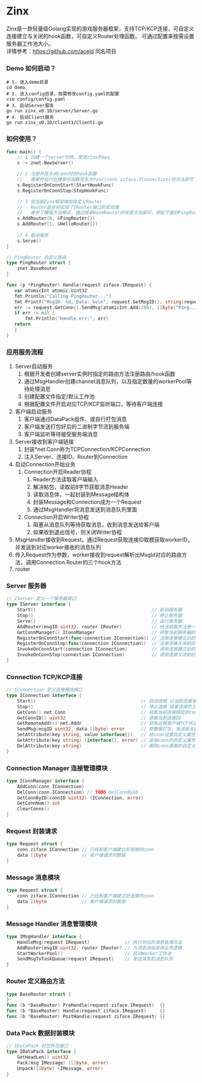 # Zinx

Zinx是一款轻量级Golang实现的游戏服务器框架，支持TCP/KCP连接，可自定义连接建立与关闭的hook函数，可自定义Router处理函数。
可通过配置来按需设置服务器工作池大小。\
详情参考：https://github.com/aceld 同名项目

### Demo 如何启动？
```shell
# 1. 进入demo目录 
cd demo 
# 2. 进入config目录，按需修改config.yaml的配置
vim config/config.yaml
# 3. 启动Server服务
go run zinx_v0.10/server/Server.go
# 4. 启动Client服务
go run zinx_v0.10/client1/Client1.go
```

### 如何使用？
```go
func main() {
	// 1 创建一个server句柄，使用zinx的api
	s := znet.NewServer()

	// 2 注册开启关闭conn时的hook函数
	//   需要时自行创建即可函数签名为func(conn ziface.IConnection)的方法即可
	s.RegisterOnConnStart(StartHookFunc)
	s.RegisterOnConnStop(StopHookFunc)

	// 3 给当前Zinx框架增加自定义Router
	//   Router是任何实现了IRouter接口的实现类
	//   提供了模版方法模式，通过继承BaseRouter的任意方法即可，例如下面的PingRouter
	s.AddRouter(0, &PingRouter{})
	s.AddRouter(1, &HelloRouter{})
	
	// 4 启动服务
	s.Serve()
}

// PingRouter 自定义路由
type PingRouter struct {
    znet.BaseRouter
}

func (p *PingRouter) Handle(request ziface.IRequest) {
   var atomicInt atomic.Uint32
   fmt.Println("Calling PingRouter...")
   fmt.Printf("MsgID: %d, Data: %v\n", request.GetMsgID(), string(request.GetMsgData()))
   err := request.GetConn().SendMsg(atomicInt.Add(200), []byte("Pong...\n"))
   if err != nil {
	   fmt.Println("Handle err:", err)
   return
   }
}
```

### 应用服务流程
1. Server启动服务
   1. 根据开发者创建server实例时指定的路由方法注册路由/hook函数
   2. 通过MsgHandler创建channel消息队列，以及指定数量的workerPool等待处理消息
   3. 创建配置文件指定/默认工作池
   4. 根据配置文件开启对应TCP/KCP监听端口，等待客户端连接
2. 客户端启动服务
   1. 客户端通过DataPack组件、或自行打包消息
   2. 客户端发送打包好后的二进制字节流到服务端
   3. 客户端监听等待接受服务端消息
3. Server接收到客户端链接
   1. 封装*net.Conn称为TCPConnection/KCPConnection
   2. 注入Server、连接ID、Router到Connection
4. 启动Connection开始业务
   1. Connection开启Reader协程
      1. Reader方法读取客户端输入
      2. 解决粘包，读取前8字节获取消息Header
      3. 读取消息体，一起封装到Message结构体
      4. 封装Message和Connection成为一个Request
      5. 通过MsgHandler将消息发送到消息队列里面
   2. Connection开启Writer协程
      1. 阻塞从消息队列等待获取消息，收到消息发送给客户端
      2. 如果收到退出信号，则关闭Writer协程
5. MsgHandler接收到Request，通过Request获取连接ID取模获取workerID，并发送到对应worker接收的消息队列
6. 传入Request作为参数，worker接收到request解析出MsgId对应的路由方法，调用Connection.Router的三个hook方法
7. router

### Server 服务器
```go
// IServer 定义一个服务器接口
type IServer interface {
    Start()                                           // 启动服务器
    Stop()                                            // 停止服务器
    Serve()                                           // 运行服务器
    AddRouter(msgID uint32, router IRouter)           // 给当前服务注册一个路由方法，供客户端的连接处理使用
    GetConnManager() IConnManager                     // 获取当前服务器的连接管理器
    RegisterOnConnStart(func(connection IConnection)) // 注册连接建立后的hook函数
    RegisterOnConnStop(func(connection IConnection))  // 注册连接关闭前的hook函数
    InvokeOnConnStart(connection IConnection)         // 调用连接建立后的hook函数
    InvokeOnConnStop(connection IConnection)          // 调用连接关闭前的hook函数
}
```

### Connection TCP/KCP连接
```go
// IConnection 定义连接模块接口
type IConnection interface {
    Start()                                       // 启动连接 让当前连接准备开始工作
    Stop()                                        // 停止连接 结束连接的工作
    GetConn() net.Conn                            // 获取当前连接绑定的conn
    GetConnID() uint32                            // 获取当前连接ID
    GetRemoteAddr() net.Addr                      // 获取远程客户端TCP状态 IP Port
    SendMsg(msgID uint32, data []byte) error      // 把数据打包，发送给当前连接的worker的channel
    SetAttribute(key string, value interface{})   // 给conn设置自定义属性
    GetAttribute(key string) (interface{}, error) // 查询conn的自定义属性
    DelAttribute(key string)                      // 删除conn里面的自定义属性
}
```

### Connection Manager 连接管理模块
```go
type IConnManager interface {
    AddConn(conn IConnection)
    DelConn(conn IConnection) // TODO DelConnByID
    GetConnByID(connID uint32) (IConnection, error)
    GetConnNum() int
    ClearConns()
}
```

### Request 封装请求
```go
type Request struct {
    conn ziface.IConnection // 已经和客户端建立好连接的conn
    data []byte             // 客户端请求的数据
}
```

### Message 消息模块
```go
type Request struct {
    conn ziface.IConnection // 已经和客户端建立好连接的conn
    data []byte             // 客户端请求的数据
}
```

### Message Handler 消息管理模块
```go
type IMsgHandler interface {
    HandleMsg(request IRequest)             // 执行对应的消息处理方法
    AddRouter(msgID uint32, router IRouter) // 为消息添加具体业务逻辑
    StartWorkerPool()                       // 启动Worker工作池
    SendMsgToTaskQueue(request IRequest)    // 发送消息到消息队列
}
```

### Router 定义路由方法
```go
type BaseRouter struct {
}
func (b *BaseRouter) PreHandle(request ziface.IRequest)  {}
func (b *BaseRouter) Handle(request ziface.IRequest)     {}
func (b *BaseRouter) PostHandle(request ziface.IRequest) {}

```

### Data Pack 数据封装模块
```go
// IDataPack 封包拆包接口
type IDataPack interface {
    GetHeadLen() uint32
    Pack(msg IMessage) ([]byte, error)
    Unpack([]byte) (IMessage, error)
}

```